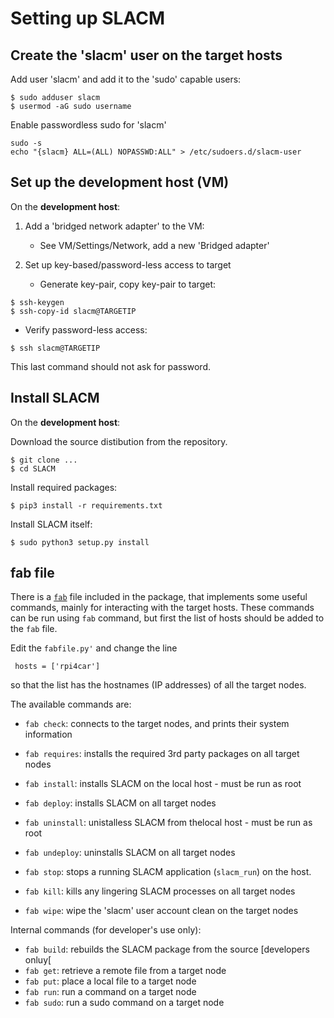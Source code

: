 # Setting up SLACM


## Create the 'slacm' user on the target hosts

Add user 'slacm' and add it to the 'sudo' capable users:
```
$ sudo adduser slacm
$ usermod -aG sudo username
```
Enable passwordless sudo for 'slacm'
```
sudo -s
echo "{slacm} ALL=(ALL) NOPASSWD:ALL" > /etc/sudoers.d/slacm-user
```

## Set up the development host (VM)

On the **development host**:
1) Add a 'bridged network adapter' to the VM: 
   - See VM/Settings/Network, add a new 'Bridged adapter'
   
2) Set up key-based/password-less access to target
   - Generate key-pair, copy key-pair to target:
```
$ ssh-keygen
$ ssh-copy-id slacm@TARGETIP
```
   - Verify password-less access:
```
$ ssh slacm@TARGETIP
```
This last command should not ask for password.


## Install SLACM

On the **development host**: 

Download the source distibution from the repository. 

```
$ git clone ...
$ cd SLACM
```

Install required packages:

```
$ pip3 install -r requirements.txt
```

Install SLACM itself:

```
$ sudo python3 setup.py install
```

## fab file

There is a [`fab`](www.fabfile.org) file included in the package, that implements 
some useful commands, mainly for interacting with the target hosts. These commands  
can be run using `fab` command, but first the list of hosts should be added to the `fab` file. 

Edit the `fabfile.py'` and change the line 
```
 hosts = ['rpi4car']
 ```
 so that the list has the hostnames (IP addresses) of all the target nodes. 
 
 The available commands are:
 - `fab check`: connects to the target nodes, and prints their system information
 
 - `fab requires`: installs the required 3rd party packages on all target nodes
 - `fab install`: installs SLACM on the local host - must be run as root
 - `fab deploy`: installs SLACM on all target nodes
 - `fab uninstall`: unistalless SLACM from thelocal host - must be run as root
 - `fab undeploy`: uninstalls SLACM on all target nodes
 
 - `fab stop`: stops a running SLACM application (`slacm_run`) on the host. 
 - `fab kill`: kills any lingering SLACM processes on all target nodes
 - `fab wipe`: wipe the 'slacm' user account clean on the target nodes

 
 Internal commands (for developer's use only):
 - `fab build`: rebuilds the SLACM package from the source [developers onluy[
 - 	`fab get`: retrieve a remote file from a target node
 - 	`fab put`: place a local file to a target node
 - 	`fab run`: run a command on a target node
 - `fab sudo`: run a sudo command on a target node

 